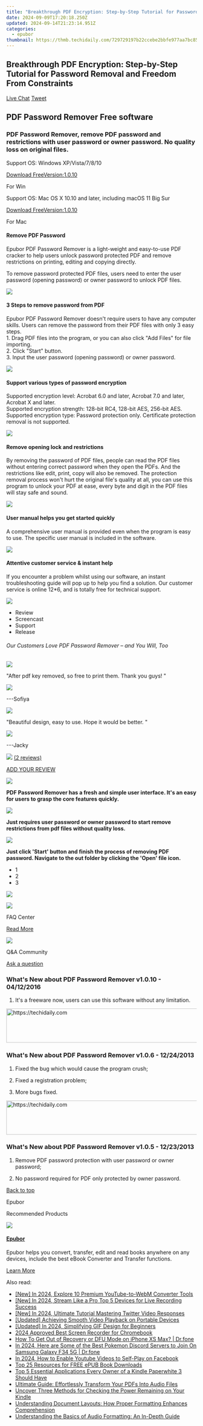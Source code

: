 ```yaml
---
title: "Breakthrough PDF Encryption: Step-by-Step Tutorial for Password Removal and Freedom From Constraints"
date: 2024-09-09T17:20:18.250Z
updated: 2024-09-14T21:23:14.951Z
categories:
  - epubor
thumbnail: https://thmb.techidaily.com/729729197b22ccebe2bbfe977aa7bc85dbf69a72f989ad7aa422cd7f1d76fb4a.jpg
---
```


## Breakthrough PDF Encryption: Step-by-Step Tutorial for Password Removal and Freedom From Constraints

[Live Chat](http://www.epubor.com/javascript:void%280%29) [Tweet](https://twitter.com/share) 

## PDF Password Remover Free software

### PDF Password Remover, remove PDF password and restrictions with user password or owner password. No quality loss on original files. 

Support OS: Windows XP/Vista/7/8/10

[Download FreeVersion:1.0.10](https://download.epubor.com/pdfpasswordremover.exe) 

For Win

Support OS: Mac OS X 10.10 and later, including macOS 11 Big Sur

[Download FreeVersion:1.0.10](https://download.epubor.com/pdfpasswordremover.zip) 

For Mac

#### Remove PDF Password

Epubor PDF Password Remover is a light-weight and easy-to-use PDF cracker to help users unlock password protected PDF and remove restrictions on printing, editing and copying directly.

To remove password protected PDF files, users need to enter the user password (opening password) or owner password to unlock PDF files.

![](http://www.epubor.com/images/pdf-password-remover-feature1.png)

#### 3 Steps to remove password from PDF

Epubor PDF Password Remover doesn't require users to have any computer skills. Users can remove the password from their PDF files with only 3 easy steps.  
1\. Drag PDF files into the program, or you can also click "Add Files" for file importing.  
2\. Click "Start" button.  
3\. Input the user password (opening password) or owner password.

![](http://www.epubor.com/images/pdf-password-remover-feature2.png)

#### Support various types of password encryption

Supported encryption level: Acrobat 6.0 and later, Acrobat 7.0 and later, Acrobat X and later.  
Supported encryption strength: 128-bit RC4, 128-bit AES, 256-bit AES.  
Supported encryption type: Password protection only. Certificate protection removal is not supported.

![](http://www.epubor.com/images/pdf-password-remover-feature3.png)

#### Remove opening lock and restrictions

By removing the password of PDF files, people can read the PDF files without entering correct password when they open the PDFs. And the restrictions like edit, print, copy will also be removed. The protection removal process won't hurt the original file's quality at all, you can use this program to unlock your PDF at ease, every byte and digit in the PDF files will stay safe and sound.

![](http://www.epubor.com/images/pdf-password-remover-feature4.png)

#### User manual helps you get started quickly

A comprehensive user manual is provided even when the program is easy to use. The specific user manual is included in the software.

![](http://www.epubor.com/images/tutorial-help.jpg)

#### Attentive customer service & instant help

If you encounter a problem whilst using our software, an instant troubleshooting guide will pop up to help you find a solution. Our customer service is online 12\*6, and is totally free for technical support.

![](http://www.epubor.com/images/customer-service.jpg)

* Review
* Screencast
* Support
* Release

###### Our Customers Love PDF Password Remover – and You Will, Too

![](http://www.epubor.com/images/pdf-password-remover.htmlcomment1.jpg)

"After pdf key removed, so free to print them. Thank you guys! " 

![](http://www.epubor.com/images/star.png)

\---Sofiya

![](http://www.epubor.com/images/pdf-password-remover.htmlcomment2.jpg)

"Beautiful design, easy to use. Hope it would be better. " 

![](http://www.epubor.com/images/star.png)

\---Jacky

![](http://www.epubor.com/images/star.png) [(2 reviews)](http://www.epubor.com/pdf-password-remover-sms.htm)

[ADD YOUR REVIEW](https://tools.techidaily.com/epubor/pdf-password-remover/)

![](http://www.epubor.com/images/pdf-password-remover.htmlscreen1.png) 

**PDF Password Remover has a fresh and simple user interface. It's an easy for users to grasp the core features quickly.**

![](http://www.epubor.com/images/pdf-password-remover.htmlscreen2.png) 

**Just requires user password or owner password to start remove restrictions from pdf files without quality loss.**

![](http://www.epubor.com/images/pdf-password-remover.htmlscreen3.png) 

**Just click 'Start' button and finish the process of removing PDF password. Navigate to the out folder by clicking the 'Open' file icon.**

* 1
* 2
* 3

[![](http://www.epubor.com/images/video_demo.png)](https://tools.techidaily.com/epubor/pdf-password-remover/) 

![](http://www.epubor.com/images/faq-icon1.png)

FAQ Center

[Read More](https://tools.techidaily.com/epubor/products/)

![](http://www.epubor.com/images/qa-icon.png)

Q&A Community

[Ask a question](https://tools.techidaily.com/epubor/products/)

### What's New about PDF Password Remover v1.0.10 - 04/12/2016

1) It's a freeware now, users can use this software without any limitation.

<!-- affiliate ads begin -->
<a href="https://appsumo.8odi.net/c/5597632/2123730/7443" target="_top" id="2123730">
  <img src="//a.impactradius-go.com/display-ad/7443-2123730" border="0" alt="https://techidaily.com" width="728" height="90"/>
</a>
<img height="0" width="0" src="https://appsumo.8odi.net/i/5597632/2123730/7443" style="position:absolute;visibility:hidden;" border="0" />
<!-- affiliate ads end -->

### What's New about PDF Password Remover v1.0.6 - 12/24/2013

1) Fixed the bug which would cause the program crush;

2) Fixed a registration problem;

3) More bugs fixed.

<!-- affiliate ads begin -->
<a href="https://unicoeye.pxf.io/c/5597632/2134496/18498" target="_top" id="2134496">
  <img src="//a.impactradius-go.com/display-ad/18498-2134496" border="0" alt="https://techidaily.com" width="728" height="90"/>
</a>
<img height="0" width="0" src="https://unicoeye.pxf.io/i/5597632/2134496/18498" style="position:absolute;visibility:hidden;" border="0" />
<!-- affiliate ads end -->

### What's New about PDF Password Remover v1.0.5 - 12/23/2013

1) Remove PDF password protection with user password or owner password;

2) No password required for PDF only protected by owner password.

[Back to top](https://tools.techidaily.com/epubor/products/)

Epubor

Recommended Products

![](http://www.epubor.com/images/share-ebook.jpg)

#### [Epubor](https://tools.techidaily.com/epubor/ebook-manager/)

Epubor helps you convert, transfer, edit and read books anywhere on any devices, include the best eBook Converter and Transfer functions.

[Learn More](https://tools.techidaily.com/epubor/ebook-manager/)

<ins class="adsbygoogle"
     style="display:block"
     data-ad-format="autorelaxed"
     data-ad-client="ca-pub-7571918770474297"
     data-ad-slot="1223367746"></ins>

<ins class="adsbygoogle"
     style="display:block"
     data-ad-client="ca-pub-7571918770474297"
     data-ad-slot="8358498916"
     data-ad-format="auto"
     data-full-width-responsive="true"></ins>

<span class="atpl-alsoreadstyle">Also read:</span>
<div><ul>
<li><a href="https://facebook-record-videos.techidaily.com/new-in-2024-explore-10-premium-youtube-to-webm-converter-tools/"><u>[New] In 2024, Explore 10 Premium YouTube-to-WebM Converter Tools</u></a></li>
<li><a href="https://digital-screen-recording.techidaily.com/new-in-2024-stream-like-a-pro-top-5-devices-for-live-recording-success/"><u>[New] In 2024, Stream Like a Pro Top 5 Devices for Live Recording Success</u></a></li>
<li><a href="https://twitter-videos.techidaily.com/new-in-2024-ultimate-tutorial-mastering-twitter-video-responses/"><u>[New] In 2024, Ultimate Tutorial Mastering Twitter Video Responses</u></a></li>
<li><a href="https://extra-hints.techidaily.com/updated-achieving-smooth-video-playback-on-portable-devices/"><u>[Updated] Achieving Smooth Video Playback on Portable Devices</u></a></li>
<li><a href="https://article-knowledge.techidaily.com/updated-in-2024-simplifying-gif-design-for-beginners/"><u>[Updated] In 2024, Simplifying GIF Design for Beginners</u></a></li>
<li><a href="https://remote-screen-capture.techidaily.com/2024-approved-best-screen-recorder-for-chromebook/"><u>2024 Approved Best Screen Recorder for Chromebook</u></a></li>
<li><a href="https://blog-min.techidaily.com/how-to-get-out-of-recovery-or-dfu-mode-on-iphone-xs-max-drfone-by-drfone-ios-system-repair-ios-system-repair/"><u>How To Get Out of Recovery or DFU Mode on iPhone XS Max? | Dr.fone</u></a></li>
<li><a href="https://change-location.techidaily.com/in-2024-here-are-some-of-the-best-pokemon-discord-servers-to-join-on-samsung-galaxy-f34-5g-drfone-by-drfone-virtual-android/"><u>In 2024, Here are Some of the Best Pokemon Discord Servers to Join On Samsung Galaxy F34 5G | Dr.fone</u></a></li>
<li><a href="https://facebook-video-content.techidaily.com/in-2024-how-to-enable-youtube-videos-to-self-play-on-facebook/"><u>In 2024, How to Enable Youtube Videos to Self-Play on Facebook</u></a></li>
<li><a href="https://discover-bits.techidaily.com/top-25-resources-for-free-epub-book-downloads/"><u>Top 25 Resources for FREE ePUB Book Downloads</u></a></li>
<li><a href="https://discover-bits.techidaily.com/top-5-essential-applications-every-owner-of-a-kindle-paperwhite-3-should-have/"><u>Top 5 Essential Applications Every Owner of a Kindle Paperwhite 3 Should Have</u></a></li>
<li><a href="https://discover-bits.techidaily.com/ultimate-guide-effortlessly-transform-your-pdfs-into-audio-files/"><u>Ultimate Guide: Effortlessly Transform Your PDFs Into Audio Files</u></a></li>
<li><a href="https://discover-bits.techidaily.com/uncover-three-methods-for-checking-the-power-remaining-on-your-kindle/"><u>Uncover Three Methods for Checking the Power Remaining on Your Kindle</u></a></li>
<li><a href="https://discover-bits.techidaily.com/understanding-document-layouts-how-proper-formatting-enhances-comprehension/"><u>Understanding Document Layouts: How Proper Formatting Enhances Comprehension</u></a></li>
<li><a href="https://discover-bits.techidaily.com/understanding-the-basics-of-audio-formatting-an-in-depth-guide/"><u>Understanding the Basics of Audio Formatting: An In-Depth Guide</u></a></li>
</ul></div>

